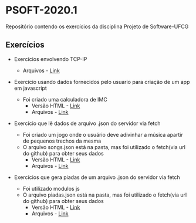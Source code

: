 # PSOFT-2020.1
Repositório contendo os exercícios da disciplina Projeto de Software-UFCG

## Exercícios
- Exercícios envolvendo TCP-IP
  - Arquivos - [Link](https://github.com/nayarasps/PSOFT-2020.1/tree/master/TCP-IP)

- Exercício usando dados fornecidos pelo usuario para criação de um app em javascript
  - Foi criado uma calculadora de IMC
      - Versão HTML - [Link](https://nayarasps.github.io/PSOFT-2020.1/IMC/index.html)
      - Arquivos - [Link](https://github.com/nayarasps/PSOFT-2020.1/tree/master/IMC)
      
- Exercício que lê dados de arquivo .json do servidor via fetch
  - Foi criado um jogo onde o usuário deve adivinhar a música apartir de pequenos trechos da mesma
  - O arquivo songs.json está na pasta, mas foi utilizado o fetch(via url do github) para obter seus dados
    - Versão HTML - [Link](https://nayarasps.github.io/PSOFT-2020.1/GuessSong/index.html)
    - Arquivos - [Link](https://github.com/nayarasps/PSOFT-2020.1/tree/master/GuessSong)
    
- Exercícios que gera piadas de um arquivo .json do servidor via fetch
  - Foi utilizado modulos js
  - O arquivo piadas.json está na pasta, mas foi utilizado o fetch(via url do github) para obter seus dados
      - Versão HTML - [Link](https://nayarasps.github.io/PSOFT-2020.1/Piadas/index.html)
      - Arquivos - [Link](https://github.com/nayarasps/PSOFT-2020.1/tree/master/Piadas)
